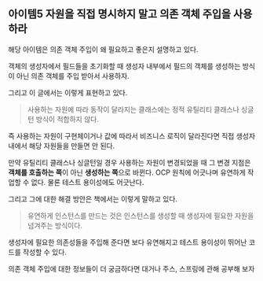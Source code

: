 아이템5 자원을 직접 명시하지 말고 의존 객체 주입을 사용하라
----
해당 아이템은 의존 객체 주입이 왜 필요하고 좋은지 설명하고 있다.

객체의 생성자에서 필드들을 초기화할 때 생성자 내부에서
필드의 객체를 생성하는 방식이 아닌 의존 객체를 주입 받아서 사용하자.

그리고 이 글에서는 이렇게 표현하고 있다.
>사용하는 자원에 따라 동작이 달라지는 클래스에는 
>정적 유틸리티 클래스나 싱글턴 방식이 적합하지 않다.

즉 사용하는 자원이 구현체이거나 값에 따라서 비즈니스 로직이 달라진다면
직접 생성자 내에서 해당 자원들을 만들면 안 된다.

만약 유틸리티 클래스나 싱글턴일 경우 사용하는 자원이 변경되었을 때
그 변경 지점은 **객체를 호출하는 쪽**이 아닌 **생성하는 쪽**으로 바뀐다.
OCP 원칙에 어긋나며 유연하게 작업할 수 없다.
물론 테스트 용이성에도 어긋난다.

그리고 그에 대한 해결 방안은 책에서는 이렇게 말하고 있다.
> 유연하게 인스턴스를 만드는 것은 인스턴스를 생성할 때
> 생성자에 필요한 자원을 넘겨주는 방식이다.

생성자에 필요한 의존성들을 주입해 준다면 보다 유연해지고
테스트 용이성이 뛰어난 코드를 작성할 수 있다.

의존 객체 주입에 대한 정보들이 더 궁금하다면 대거나 주스, 스프링에 관해 공부해 보자